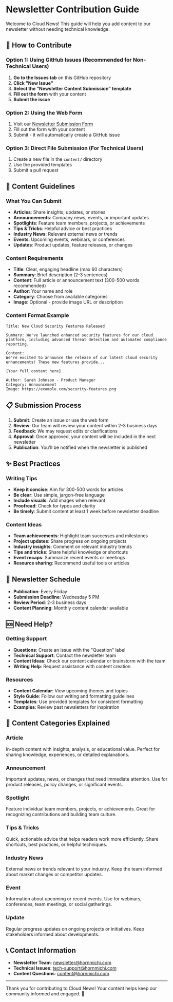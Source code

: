 # Newsletter Contribution Guide

Welcome to Cloud News! This guide will help you add content to our newsletter without needing technical knowledge.

## 🚀 How to Contribute

### Option 1: Using GitHub Issues (Recommended for Non-Technical Users)

1. **Go to the Issues tab** on this GitHub repository
2. **Click "New Issue"**
3. **Select the "Newsletter Content Submission" template**
4. **Fill out the form** with your content
5. **Submit the issue**

### Option 2: Using the Web Form

1. Visit our [Newsletter Submission Form](https://hornmichi.github.io/cloud-news/)
2. Fill out the form with your content
3. Submit - it will automatically create a GitHub issue

### Option 3: Direct File Submission (For Technical Users)

1. Create a new file in the `content/` directory
2. Use the provided templates
3. Submit a pull request

## 📝 Content Guidelines

### What You Can Submit

- **Articles**: Share insights, updates, or stories
- **Announcements**: Company news, events, or important updates
- **Spotlights**: Feature team members, projects, or achievements
- **Tips & Tricks**: Helpful advice or best practices
- **Industry News**: Relevant external news or trends
- **Events**: Upcoming events, webinars, or conferences
- **Updates**: Product updates, feature releases, or changes

### Content Requirements

- **Title**: Clear, engaging headline (max 60 characters)
- **Summary**: Brief description (2-3 sentences)
- **Content**: Full article or announcement text (300-500 words recommended)
- **Author**: Your name and role
- **Category**: Choose from available categories
- **Image**: Optional - provide image URL or description

### Content Format Example

```
Title: New Cloud Security Features Released

Summary: We've launched enhanced security features for our cloud platform, including advanced threat detection and automated compliance reporting.

Content:
We're excited to announce the release of our latest cloud security enhancements! These new features provide...

[Your full content here]

Author: Sarah Johnson - Product Manager
Category: Announcement
Image: https://example.com/security-features.png
```

## 📋 Submission Process

1. **Submit**: Create an issue or use the web form
2. **Review**: Our team will review your content within 2-3 business days
3. **Feedback**: We may request edits or clarifications
4. **Approval**: Once approved, your content will be included in the next newsletter
5. **Publication**: You'll be notified when the newsletter is published

## ✨ Best Practices

### Writing Tips

- **Keep it concise**: Aim for 300-500 words for articles
- **Be clear**: Use simple, jargon-free language
- **Include visuals**: Add images when relevant
- **Proofread**: Check for typos and clarity
- **Be timely**: Submit content at least 1 week before newsletter deadline

### Content Ideas

- **Team achievements**: Highlight team successes and milestones
- **Project updates**: Share progress on ongoing projects
- **Industry insights**: Comment on relevant industry trends
- **Tips and tricks**: Share helpful knowledge or shortcuts
- **Event recaps**: Summarize recent events or meetings
- **Resource sharing**: Recommend useful tools or articles

## 📅 Newsletter Schedule

- **Publication**: Every Friday
- **Submission Deadline**: Wednesday 5 PM
- **Review Period**: 2-3 business days
- **Content Planning**: Monthly content calendar available

## 🆘 Need Help?

### Getting Support

- **Questions**: Create an issue with the "Question" label
- **Technical Support**: Contact the newsletter team
- **Content Ideas**: Check our content calendar or brainstorm with the team
- **Writing Help**: Request assistance with content creation

### Resources

- **Content Calendar**: View upcoming themes and topics
- **Style Guide**: Follow our writing and formatting guidelines
- **Templates**: Use provided templates for consistent formatting
- **Examples**: Review past newsletters for inspiration

## 🎯 Content Categories Explained

### Article
In-depth content with insights, analysis, or educational value. Perfect for sharing knowledge, experiences, or detailed explanations.

### Announcement
Important updates, news, or changes that need immediate attention. Use for product releases, policy changes, or significant events.

### Spotlight
Feature individual team members, projects, or achievements. Great for recognizing contributions and building team culture.

### Tips & Tricks
Quick, actionable advice that helps readers work more efficiently. Share shortcuts, best practices, or helpful techniques.

### Industry News
External news or trends relevant to your industry. Keep the team informed about market changes or competitor updates.

### Event
Information about upcoming or recent events. Use for webinars, conferences, team meetings, or social gatherings.

### Update
Regular progress updates on ongoing projects or initiatives. Keep stakeholders informed about developments.

## 📞 Contact Information

- **Newsletter Team**: newsletter@hornmichi.com
- **Technical Issues**: tech-support@hornmichi.com
- **Content Questions**: content@hornmichi.com

---

Thank you for contributing to Cloud News! Your content helps keep our community informed and engaged. 🌟
